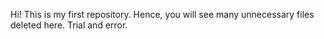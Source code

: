 Hi! This is my first repository. Hence, you will see many unnecessary files deleted here. Trial and error.
